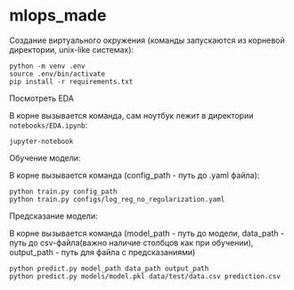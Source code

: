 # mlops_made
Создание виртуального окружения (команды запускаются из корневой директории, unix-like системах):
~~~
python -m venv .env
source .env/bin/activate
pip install -r requirements.txt
~~~
Посмотреть EDA 

В корне вызывается команда, сам ноутбук лежит в директории `notebooks/EDA.ipynb`:
```
jupyter-notebook
```

Обучение модели:

В корне вызывается команда (config_path - путь до .yaml файла):
~~~
python train.py config_path
python train.py configs/log_reg_no_regularization.yaml
~~~

Предсказание модели:

В корне вызывается команда (model_path - путь до модели, data_path - путь до csv-файла(важно наличие столбцов как при обучении),
output_path - путь для файла с предсказаниями)
~~~
python predict.py model_path data_path output_path
python predict.py models/model.pkl data/test/data.csv prediction.csv
~~~